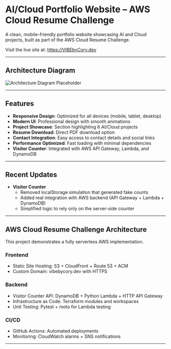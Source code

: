 # AI/Cloud Portfolio Website – AWS Cloud Resume Challenge

A clean, mobile-friendly portfolio website showcasing AI and Cloud projects, built as part of the AWS Cloud Resume Challenge.

Visit the live site at: <https://VIBEbyCory.dev>

---

## Architecture Diagram

![Architecture Diagram Placeholder](docs/architecture-diagram.png)

---

## Features

- **Responsive Design**: Optimized for all devices (mobile, tablet, desktop)  
- **Modern UI**: Professional design with smooth animations  
- **Project Showcase**: Section highlighting 6 AI/Cloud projects  
- **Resume Download**: Direct PDF download option  
- **Contact Integration**: Easy access to contact details and social links  
- **Performance Optimized**: Fast loading with minimal dependencies  
- **Visitor Counter**: Integrated with AWS API Gateway, Lambda, and DynamoDB  

---

## Recent Updates

- **Visitor Counter**  
  - Removed localStorage simulation that generated fake counts  
  - Added real integration with AWS backend (API Gateway + Lambda + DynamoDB)  
  - Simplified logic to rely only on the server-side counter  

---

## AWS Cloud Resume Challenge Architecture

This project demonstrates a fully serverless AWS implementation.

### Frontend
- Static Site Hosting: S3 + CloudFront + Route 53 + ACM  
- Custom Domain: vibebycory.dev with HTTPS  

### Backend
- Visitor Counter API: DynamoDB + Python Lambda + HTTP API Gateway  
- Infrastructure as Code: Terraform modules and workspaces  
- Unit Testing: Pytest + moto for Lambda testing  

### CI/CD
- GitHub Actions: Automated deployments  
- Monitoring: CloudWatch alarms + SNS notifications  

---